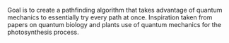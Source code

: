 Goal is to create a pathfinding algorithm that takes advantage of quantum mechanics to essentially try every path at once. Inspiration taken from papers on quantum biology and plants use of quantum mechanics for the photosynthesis process.
